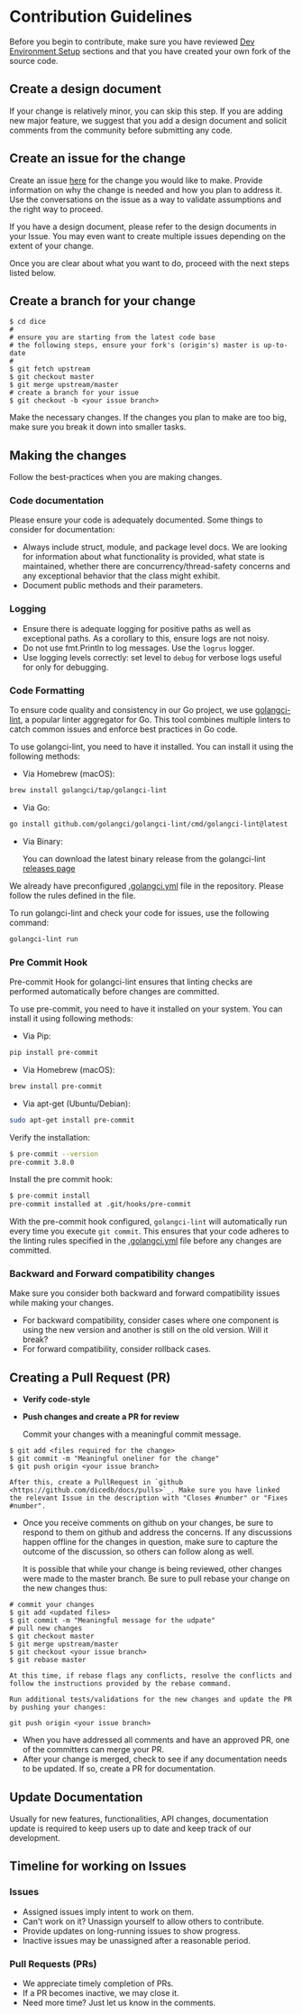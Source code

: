 # Contribution Guidelines

Before you begin to contribute, make sure you have reviewed [Dev Environment Setup](https://github.com/dicedb/dice/blob/master/README.md) sections and that you have created your own fork of the source code.

## Create a design document

If your change is relatively minor, you can skip this step. If you are adding new major feature, we suggest that you add a design document and solicit comments from the community before submitting any code.

## Create an issue for the change

Create an issue [here](https://github.com/dicedb/dice/issues) for the change you would like to make. Provide information on why the change is needed and how you plan to address it. Use the conversations on the issue as a way to validate assumptions and the right way to proceed.

If you have a design document, please refer to the design documents in your Issue. You may even want to create multiple issues depending on the extent of your change.

Once you are clear about what you want to do, proceed with the next steps listed below.

## Create a branch for your change

```text
$ cd dice
#
# ensure you are starting from the latest code base
# the following steps, ensure your fork's (origin's) master is up-to-date
#
$ git fetch upstream
$ git checkout master
$ git merge upstream/master
# create a branch for your issue
$ git checkout -b <your issue branch>
```

Make the necessary changes. If the changes you plan to make are too big, make sure you break it down into smaller tasks.

## Making the changes

Follow the best-practices when you are making changes.

### Code documentation

Please ensure your code is adequately documented. Some things to consider for documentation:

- Always include struct, module, and package level docs. We are looking for information about what functionality is provided, what state is maintained, whether there are concurrency/thread-safety concerns and any exceptional behavior that the class might exhibit.
- Document public methods and their parameters.

### Logging

- Ensure there is adequate logging for positive paths as well as exceptional paths. As a corollary to this, ensure logs are not noisy.
- Do not use fmt.Println to log messages. Use the `logrus` logger.
- Use logging levels correctly: set level to `debug` for verbose logs useful for only for debugging.

### Code Formatting

To ensure code quality and consistency in our Go project, we use [golangci-lint](https://golangci-lint.run/), a popular linter aggregator for Go. This tool combines multiple linters to catch common issues and enforce best practices in Go code.

To use golangci-lint, you need to have it installed. You can install it using the following methods:

- Via Homebrew (macOS):

```sh
brew install golangci/tap/golangci-lint
```

- Via Go:

```sh
go install github.com/golangci/golangci-lint/cmd/golangci-lint@latest
```

- Via Binary:

  You can download the latest binary release from the golangci-lint [releases page](https://github.com/golangci/golangci-lint/releases)

We already have preconfigured [.golangci.yml](https://github.com/DiceDB/dice/blob/master/.golangci.yaml) file in the repository. Please follow the rules defined in the file.

To run golangci-lint and check your code for issues, use the following command:

```sh
golangci-lint run
```

### Pre Commit Hook

Pre-commit Hook for golangci-lint ensures that linting checks are performed automatically before changes are committed.

To use pre-commit, you need to have it installed on your system. You can install it using following methods:

- Via Pip:

```sh
pip install pre-commit
```

- Via Homebrew (macOS):

```sh
brew install pre-commit
```

- Via apt-get (Ubuntu/Debian):

```sh
sudo apt-get install pre-commit
```

Verify the installation:

```sh
$ pre-commit --version
pre-commit 3.8.0
```

Install the pre commit hook:

```sh
$ pre-commit install
pre-commit installed at .git/hooks/pre-commit
```

With the pre-commit hook configured, `golangci-lint` will automatically run every time you execute `git commit`. This ensures that your code adheres to the linting rules specified in the [.golangci.yml](https://github.com/DiceDB/dice/blob/master/.golangci.yaml) file before any changes are committed.

### Backward and Forward compatibility changes

Make sure you consider both backward and forward compatibility issues while making your changes.

- For backward compatibility, consider cases where one component is using the new version and another is still on the old version. Will it break?
- For forward compatibility, consider rollback cases.

## Creating a Pull Request (PR)

- **Verify code-style**
- **Push changes and create a PR for review**

  Commit your changes with a meaningful commit message.

```text
$ git add <files required for the change>
$ git commit -m "Meaningful oneliner for the change"
$ git push origin <your issue branch>

After this, create a PullRequest in `github <https://github.com/dicedb/docs/pulls>`_. Make sure you have linked the relevant Issue in the description with "Closes #number" or "Fixes #number".
```

- Once you receive comments on github on your changes, be sure to respond to them on github and address the concerns. If any discussions happen offline for the changes in question, make sure to capture the outcome of the discussion, so others can follow along as well.

  It is possible that while your change is being reviewed, other changes were made to the master branch. Be sure to pull rebase your change on the new changes thus:

```text
# commit your changes
$ git add <updated files>
$ git commit -m "Meaningful message for the udpate"
# pull new changes
$ git checkout master
$ git merge upstream/master
$ git checkout <your issue branch>
$ git rebase master

At this time, if rebase flags any conflicts, resolve the conflicts and follow the instructions provided by the rebase command.

Run additional tests/validations for the new changes and update the PR by pushing your changes:
```

```text
git push origin <your issue branch>
```

- When you have addressed all comments and have an approved PR, one of the committers can merge your PR.
- After your change is merged, check to see if any documentation needs to be updated. If so, create a PR for documentation.

## Update Documentation

Usually for new features, functionalities, API changes, documentation update is required to keep users up to date and keep track of our development.

## Timeline for working on Issues

### Issues

- Assigned issues imply intent to work on them.
- Can't work on it? Unassign yourself to allow others to contribute.
- Provide updates on long-running issues to show progress.
- Inactive issues may be unassigned after a reasonable period.

### Pull Requests (PRs)

- We appreciate timely completion of PRs.
- If a PR becomes inactive, we may close it.
- Need more time? Just let us know in the comments.
